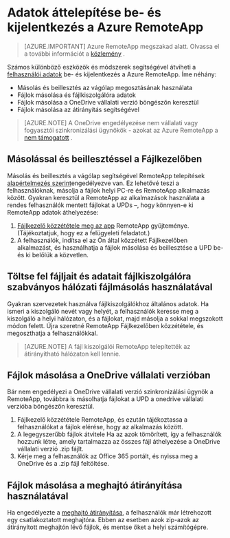 
<properties
    pageTitle="Felhasználói adatok áttelepítése Azure RemoteApp |} Microsoft Azure"
    description="Megtudhatja, hogy miként telepítheti át a felhasználói adatok és Azure RemoteApp kijelentkezés."
    services="remoteapp"
    documentationCenter=""
    authors="lizap"
    manager="mbaldwin" />

<tags
    ms.service="remoteapp"
    ms.workload="compute"
    ms.tgt_pltfrm="na"
    ms.devlang="na"
    ms.topic="article"
    ms.date="08/15/2016"
    ms.author="elizapo" />



# <a name="how-to-migrate-data-into-and-out-of-azure-remoteapp"></a>Adatok áttelepítése be- és kijelentkezés a Azure RemoteApp

> [AZURE.IMPORTANT]
> Azure RemoteApp megszakad alatt. Olvassa el a további információt a [közlemény](https://go.microsoft.com/fwlink/?linkid=821148) .

Számos különböző eszközök és módszerek segítségével átviheti a [felhasználói adatok](remoteapp-upd.md) be- és kijelentkezés a Azure RemoteApp. Íme néhány:

- Másolás és beillesztés az vágólap megosztásának használata
- Fájlok másolása és fájlkiszolgálóra adatok
- Fájlok másolása a OneDrive vállalati verzió böngészőn keresztül
- Fájlok másolása az átirányítás segítségével

>[AZURE.NOTE] 
> A OneDrive engedélyezése nem vállalati vagy fogyasztói szinkronizálási ügynökök - azokat az Azure RemoteApp a [nem támogatott](remoteapp-onedrive.md) .

## <a name="use-copy-and-paste-in-file-explorer"></a>Másolással és beillesztéssel a Fájlkezelőben

Másolás és beillesztés a vágólap segítségével RemoteApp telepítések [alapértelmezés szerint](remoteapp-redirection.md)engedélyezve van. Ez lehetővé teszi a felhasználóknak, másolja a fájlok helyi PC-re és RemoteApp alkalmazás között. Gyakran keresztül a RemoteApp az alkalmazások használata a rendes felhasználók mentett fájlokat a UPDs –, hogy könnyen-e ki RemoteApp adatok áthelyezése:

1. [Fájlkezelő közzététele meg az app](remoteapp-publish.md) RemoteApp gyűjteménye. (Tájékoztatjuk, hogy ez a felügyeleti feladatot.)
2. A felhasználók, indítsa el az Ön által közzétett Fájlkezelőben alkalmazást, és használhatja a fájlok másolása és beillesztése a UPD be- és ki belőlük a közvetlen.

## <a name="upload-files-and-data-to-a-file-server-by-using-standard-network-file-copy"></a>Töltse fel fájljait és adatait fájlkiszolgálóra szabványos hálózati fájlmásolás használatával

Gyakran szervezetek használva fájlkiszolgálókhoz általános adatok. Ha ismeri a kiszolgáló nevét vagy helyét, a felhasználók keresse meg a kiszolgáló a helyi hálózaton, és a fájlokat, majd másolja a sokkal megszokott módon felett. Újra szeretné RemoteApp Fájlkezelőben közzététele, és megoszthatja a felhasználókkal.

>[AZURE.NOTE] 
> A fájl kiszolgálói RemoteApp telepítették az átirányítható hálózaton kell lennie.

## <a name="copy-files-to-onedrive-for-business"></a>Fájlok másolása a OneDrive vállalati verzióban
Bár nem engedélyezi a OneDrive vállalati verzió szinkronizálási ügynök a RemoteApp, továbbra is másolhatja fájlokat a UPD a onedrive vállalati verzióba böngészőn keresztül. 

1. Fájlkezelő közzététele RemoteApp, és ezután tájékoztassa a felhasználókat a fájlok elérése, hogy az alkalmazás között. 
2. A legegyszerűbb fájlok átvitele Ha az azok tömörített, így a felhasználók hozzunk létre, amely tartalmazza az összes fájl áthelyezése a OneDrive vállalati verzió .zip fájlt.
3. Kérje meg a felhasználók az Office 365 portált, és nyissa meg a OneDrive és a .zip fájl feltöltése.

## <a name="copy-files-by-using-drive-redirection"></a>Fájlok másolása a meghajtó átirányítása használatával

Ha engedélyezte a [meghajtó átirányítása](remoteapp-redirection.md), a felhasználók már létrehozott egy csatlakoztatott meghajtóra. Ebben az esetben azok zip-azok az átirányított meghajtón lévő fájlok, és mentse őket a helyi számítógépre.